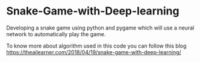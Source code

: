 # Snake-Game-with-Deep-learning
Developing a snake game using python and pygame which will use a neural network to automatically play the game.

To know more about algorithm used in this code you can follow this blog https://theailearner.com/2018/04/19/snake-game-with-deep-learning/
